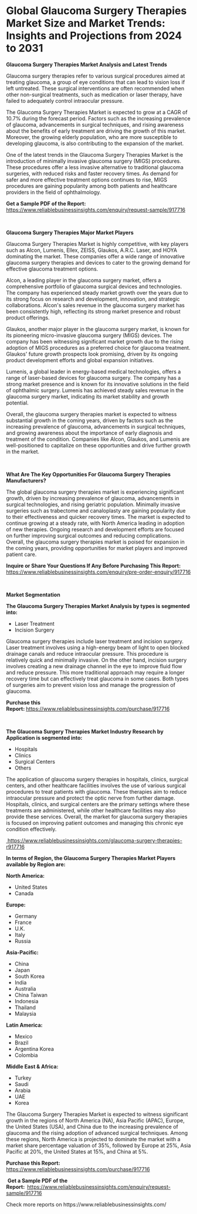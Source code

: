 <p><h1>Global Glaucoma Surgery Therapies Market Size and Market Trends: Insights and Projections from 2024 to 2031</h1></p><p><strong>Glaucoma Surgery Therapies Market Analysis and Latest Trends</strong></p>
<p><p>Glaucoma surgery therapies refer to various surgical procedures aimed at treating glaucoma, a group of eye conditions that can lead to vision loss if left untreated. These surgical interventions are often recommended when other non-surgical treatments, such as medication or laser therapy, have failed to adequately control intraocular pressure.</p><p>The Glaucoma Surgery Therapies Market is expected to grow at a CAGR of 10.7% during the forecast period. Factors such as the increasing prevalence of glaucoma, advancements in surgical techniques, and rising awareness about the benefits of early treatment are driving the growth of this market. Moreover, the growing elderly population, who are more susceptible to developing glaucoma, is also contributing to the expansion of the market.</p><p>One of the latest trends in the Glaucoma Surgery Therapies Market is the introduction of minimally invasive glaucoma surgery (MIGS) procedures. These procedures offer a less invasive alternative to traditional glaucoma surgeries, with reduced risks and faster recovery times. As demand for safer and more effective treatment options continues to rise, MIGS procedures are gaining popularity among both patients and healthcare providers in the field of ophthalmology.</p></p>
<p><strong>Get a Sample PDF of the Report:&nbsp;</strong> <a href="https://www.reliablebusinessinsights.com/enquiry/request-sample/917716">https://www.reliablebusinessinsights.com/enquiry/request-sample/917716</a></p>
<p>&nbsp;</p>
<p><strong>Glaucoma Surgery Therapies Major Market Players</strong></p>
<p><p>Glaucoma Surgery Therapies Market is highly competitive, with key players such as Alcon, Lumenis, Ellex, ZEISS, Glaukos, A.R.C. Laser, and HOYA dominating the market. These companies offer a wide range of innovative glaucoma surgery therapies and devices to cater to the growing demand for effective glaucoma treatment options.</p><p>Alcon, a leading player in the glaucoma surgery market, offers a comprehensive portfolio of glaucoma surgical devices and technologies. The company has experienced steady market growth over the years due to its strong focus on research and development, innovation, and strategic collaborations. Alcon's sales revenue in the glaucoma surgery market has been consistently high, reflecting its strong market presence and robust product offerings.</p><p>Glaukos, another major player in the glaucoma surgery market, is known for its pioneering micro-invasive glaucoma surgery (MIGS) devices. The company has been witnessing significant market growth due to the rising adoption of MIGS procedures as a preferred choice for glaucoma treatment. Glaukos' future growth prospects look promising, driven by its ongoing product development efforts and global expansion initiatives.</p><p>Lumenis, a global leader in energy-based medical technologies, offers a range of laser-based devices for glaucoma surgery. The company has a strong market presence and is known for its innovative solutions in the field of ophthalmic surgery. Lumenis has achieved steady sales revenue in the glaucoma surgery market, indicating its market stability and growth potential.</p><p>Overall, the glaucoma surgery therapies market is expected to witness substantial growth in the coming years, driven by factors such as the increasing prevalence of glaucoma, advancements in surgical techniques, and growing awareness about the importance of early diagnosis and treatment of the condition. Companies like Alcon, Glaukos, and Lumenis are well-positioned to capitalize on these opportunities and drive further growth in the market.</p></p>
<p>&nbsp;</p>
<p><strong>What Are The Key Opportunities For Glaucoma Surgery Therapies Manufacturers?</strong></p>
<p><p>The global glaucoma surgery therapies market is experiencing significant growth, driven by increasing prevalence of glaucoma, advancements in surgical technologies, and rising geriatric population. Minimally invasive surgeries such as trabectome and canaloplasty are gaining popularity due to their effectiveness and quicker recovery times. The market is expected to continue growing at a steady rate, with North America leading in adoption of new therapies. Ongoing research and development efforts are focused on further improving surgical outcomes and reducing complications. Overall, the glaucoma surgery therapies market is poised for expansion in the coming years, providing opportunities for market players and improved patient care.</p></p>
<p><strong>Inquire or Share Your Questions If Any Before Purchasing This Report:</strong> <a href="https://www.reliablebusinessinsights.com/enquiry/pre-order-enquiry/917716">https://www.reliablebusinessinsights.com/enquiry/pre-order-enquiry/917716</a></p>
<p>&nbsp;</p>
<p><strong>Market Segmentation</strong></p>
<p><strong>The Glaucoma Surgery Therapies Market Analysis by types is segmented into:</strong></p>
<p><ul><li>Laser Treatment</li><li>Incision Surgery</li></ul></p>
<p><p>Glaucoma surgery therapies include laser treatment and incision surgery. Laser treatment involves using a high-energy beam of light to open blocked drainage canals and reduce intraocular pressure. This procedure is relatively quick and minimally invasive. On the other hand, incision surgery involves creating a new drainage channel in the eye to improve fluid flow and reduce pressure. This more traditional approach may require a longer recovery time but can effectively treat glaucoma in some cases. Both types of surgeries aim to prevent vision loss and manage the progression of glaucoma.</p></p>
<p><strong>Purchase this Report:&nbsp;</strong><a href="https://www.reliablebusinessinsights.com/purchase/917716">https://www.reliablebusinessinsights.com/purchase/917716</a></p>
<p>&nbsp;</p>
<p><strong>The Glaucoma Surgery Therapies Market Industry Research by Application is segmented into:</strong></p>
<p><ul><li>Hospitals</li><li>Clinics</li><li>Surgical Centers</li><li>Others</li></ul></p>
<p><p>The application of glaucoma surgery therapies in hospitals, clinics, surgical centers, and other healthcare facilities involves the use of various surgical procedures to treat patients with glaucoma. These therapies aim to reduce intraocular pressure and protect the optic nerve from further damage. Hospitals, clinics, and surgical centers are the primary settings where these treatments are administered, while other healthcare facilities may also provide these services. Overall, the market for glaucoma surgery therapies is focused on improving patient outcomes and managing this chronic eye condition effectively.</p></p>
<p><a href="https://www.reliablebusinessinsights.com/glaucoma-surgery-therapies-r917716">&nbsp;https://www.reliablebusinessinsights.com/glaucoma-surgery-therapies-r917716</a></p>
<p><strong>In terms of Region, the Glaucoma Surgery Therapies Market Players available by Region are:</strong></p>
<p>
    <p> <strong> North America: </strong>
        <ul>
            <li>United States</li>
            <li>Canada</li>
        </ul>
        </p> 
    <p> <strong> Europe: </strong>
        <ul>
            <li>Germany</li>
            <li>France</li>
            <li>U.K.</li>
            <li>Italy</li>
            <li>Russia</li>
        </ul>
        </p> 
    <p> <strong> Asia-Pacific: </strong>
        <ul>
            <li>China</li>
            <li>Japan</li>
            <li>South Korea</li>
            <li>India</li>
            <li>Australia</li>
            <li>China Taiwan</li>
            <li>Indonesia</li>
            <li>Thailand</li>
            <li>Malaysia</li>
        </ul>
        </p> 
    <p> <strong> Latin America: </strong>
        <ul>
            <li>Mexico</li>
            <li>Brazil</li>
            <li>Argentina Korea</li>
            <li>Colombia</li>
        </ul>
        </p> 
    <p> <strong> Middle East & Africa: </strong>
        <ul>
            <li>Turkey</li>
            <li>Saudi</li>
            <li>Arabia</li>
            <li>UAE</li>
            <li>Korea</li>
        </ul>
    </p>
    </p>
<p><p>The Glaucoma Surgery Therapies Market is expected to witness significant growth in the regions of North America (NA), Asia Pacific (APAC), Europe, the United States (USA), and China due to the increasing prevalence of glaucoma and the rising adoption of advanced surgical techniques. Among these regions, North America is projected to dominate the market with a market share percentage valuation of 35%, followed by Europe at 25%, Asia Pacific at 20%, the United States at 15%, and China at 5%.</p></p>
<p><strong>Purchase this Report: </strong><a href="https://www.reliablebusinessinsights.com/purchase/917716">https://www.reliablebusinessinsights.com/purchase/917716</a></p>
<p>&nbsp;<strong>Get a Sample PDF of the Report:&nbsp;&nbsp;</strong><a href="https://www.reliablebusinessinsights.com/enquiry/request-sample/917716">https://www.reliablebusinessinsights.com/enquiry/request-sample/917716</a></p>
<p><strong></strong></p>
<p>Check more reports on https://www.reliablebusinessinsights.com/</p>